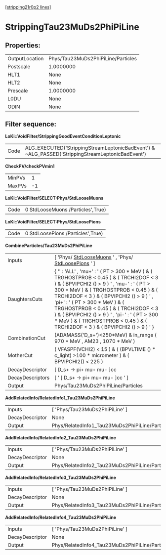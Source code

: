 [[stripping21r0p2 lines]](./stripping21r0p2-index)

# StrippingTau23MuDs2PhiPiLine

## Properties:

|                |                                    |
|----------------|------------------------------------|
| OutputLocation | Phys/Tau23MuDs2PhiPiLine/Particles |
| Postscale      | 1.0000000                          |
| HLT1           | None                               |
| HLT2           | None                               |
| Prescale       | 1.0000000                          |
| L0DU           | None                               |
| ODIN           | None                               |

## Filter sequence:

**LoKi::VoidFilter/StrippingGoodEventConditionLeptonic**

|      |                                                                                                   |
|------|---------------------------------------------------------------------------------------------------|
| Code | ALG_EXECUTED('StrippingStreamLeptonicBadEvent') & \~ALG_PASSED('StrippingStreamLeptonicBadEvent') |

**CheckPV/checkPVmin1**

|        |     |
|--------|-----|
| MinPVs | 1   |
| MaxPVs | -1  |

**LoKi::VoidFilter/SELECT:Phys/StdLooseMuons**

|      |                                   |
|------|-----------------------------------|
| Code | 0 StdLooseMuons /Particles',True) |

**LoKi::VoidFilter/SELECT:Phys/StdLoosePions**

|      |                                   |
|------|-----------------------------------|
| Code | 0 StdLoosePions /Particles',True) |

**CombineParticles/Tau23MuDs2PhiPiLine**

|                  |                                                                                                                                                                                                                                                                                                                                                                                                                                                        |
|------------------|--------------------------------------------------------------------------------------------------------------------------------------------------------------------------------------------------------------------------------------------------------------------------------------------------------------------------------------------------------------------------------------------------------------------------------------------------------|
| Inputs           | [ 'Phys/ [StdLooseMuons](./stripping21r0p2-stdloosemuons) ' , 'Phys/ [StdLoosePions](./stripping21r0p2-stdloosepions) ' ]                                                                                                                                                                                                                                                                                                                            |
| DaughtersCuts    | { '' : 'ALL' , 'mu+' : ' ( PT \> 300 \* MeV ) & ( TRGHOSTPROB \< 0.45 ) & ( TRCHI2DOF \< 3 ) & ( BPVIPCHI2 () \> 9 ) ' , 'mu-' : ' ( PT \> 300 \* MeV ) & ( TRGHOSTPROB \< 0.45 ) & ( TRCHI2DOF \< 3 ) & ( BPVIPCHI2 () \> 9 ) ' , 'pi+' : ' ( PT \> 300 \* MeV ) & ( TRGHOSTPROB \< 0.45 ) & ( TRCHI2DOF \< 3 ) & ( BPVIPCHI2 () \> 9 ) ' , 'pi-' : ' ( PT \> 300 \* MeV ) & ( TRGHOSTPROB \< 0.45 ) & ( TRCHI2DOF \< 3 ) & ( BPVIPCHI2 () \> 9 ) ' } |
| CombinationCut   | (ADAMASS('D_s+')\<250\*MeV) & in_range ( 970 \* MeV , AM23 , 1070 \* MeV )                                                                                                                                                                                                                                                                                                                                                                             |
| MotherCut        | ( VFASPF(VCHI2) \< 15 ) & ( (BPVLTIME () \* c_light) \>100 \* micrometer ) & ( BPVIPCHI2() \< 225 )                                                                                                                                                                                                                                                                                                                                                    |
| DecayDescriptor  | [ D_s+ -\> pi+ mu+ mu- ]cc                                                                                                                                                                                                                                                                                                                                                                                                                           |
| DecayDescriptors | [ ' [ D_s+ -\> pi+ mu+ mu- ]cc ' ]                                                                                                                                                                                                                                                                                                                                                                                                                 |
| Output           | Phys/Tau23MuDs2PhiPiLine/Particles                                                                                                                                                                                                                                                                                                                                                                                                                     |

**AddRelatedInfo/RelatedInfo1_Tau23MuDs2PhiPiLine**

|                 |                                                 |
|-----------------|-------------------------------------------------|
| Inputs          | [ 'Phys/Tau23MuDs2PhiPiLine' ]                |
| DecayDescriptor | None                                            |
| Output          | Phys/RelatedInfo1_Tau23MuDs2PhiPiLine/Particles |

**AddRelatedInfo/RelatedInfo2_Tau23MuDs2PhiPiLine**

|                 |                                                 |
|-----------------|-------------------------------------------------|
| Inputs          | [ 'Phys/Tau23MuDs2PhiPiLine' ]                |
| DecayDescriptor | None                                            |
| Output          | Phys/RelatedInfo2_Tau23MuDs2PhiPiLine/Particles |

**AddRelatedInfo/RelatedInfo3_Tau23MuDs2PhiPiLine**

|                 |                                                 |
|-----------------|-------------------------------------------------|
| Inputs          | [ 'Phys/Tau23MuDs2PhiPiLine' ]                |
| DecayDescriptor | None                                            |
| Output          | Phys/RelatedInfo3_Tau23MuDs2PhiPiLine/Particles |

**AddRelatedInfo/RelatedInfo4_Tau23MuDs2PhiPiLine**

|                 |                                                 |
|-----------------|-------------------------------------------------|
| Inputs          | [ 'Phys/Tau23MuDs2PhiPiLine' ]                |
| DecayDescriptor | None                                            |
| Output          | Phys/RelatedInfo4_Tau23MuDs2PhiPiLine/Particles |
